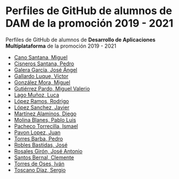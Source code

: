 # Perfiles de GitHub de alumnos de DAM de la promoción 2019 - 2021

Perfiles de GitHub de alumnos de **Desarrollo de Aplicaciones Multiplataforma** de la promoción 2019 - 2021


* [Cano Santana, Miguel](https://github.com/miguelcanosantana)
* [Cisneros Santana, Pedro](https://github.com/PedroCisnerosSantana)
* [Galera García, José Ángel](https://github.com/joseangelgalera)
* [Gallardo Luque, Víctor](https://github.com/VictorGallardo)
* [González Mora, Miguel](https://github.com/Miguelgm1693)
* [Gutiérrez Pardo, Miguel Valerio](https://github.com/BeTheVal)
* [Lago Muñoz, Luca](https://github.com/ROMthesheep)
* [López Ramos, Rodrigo](https://github.com/rodrigolopezramoss)
* [López Sanchez, Javier](https://github.com/javier-l0pez)
* [Martínez Alaminos, Diego](https://github.com/diegomartinezalaminos)
* [Molina Blanes, Pablo Luis](https://github.com/pabloluismolinablanes)
* [Pacheco Torrecilla, Ismael](https://github.com/ismaelpacheco13)
* [Pavon Lopez, Juan](https://github.com/JuanPavon)
* [Torres Barba, Pedro](https://github.com/torrespedrob/Ejercicios-Java-19-20)
* [Robles Bastidas, José](https://github.com/Jose-Robles)
* [Rosales Girón, José Antonio](https://github.com/joseantoniorosales)
* [Santos Bernal, Clemente](https://github.com/damcsb)
* [Torres de Oses, Iván](https://github.com/IvanTorres21)
* [Toscano Díaz, Sergio](https://github.com/sergiotoscanodiaz)


<!--* [Carmona Suárez, Francisco](https://github.com/Frankcs96)-->
<!--* [Chinea Rodriguez, Liset](https://github.com/LisetChineaRodriguez)-->
<!--* [Robles Gibaja, Alejandro](https://github.com/alejandroroblesgibaja)-->
